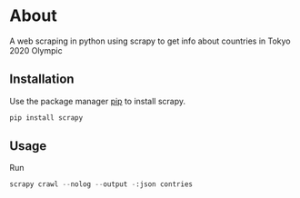 # About

A web scraping in python using scrapy to get info about countries in Tokyo 2020 Olympic

## Installation

Use the package manager [pip](https://pip.pypa.io/en/stable/) to install scrapy.

```bash
pip install scrapy
```

## Usage

Run
```python
scrapy crawl --nolog --output -:json contries